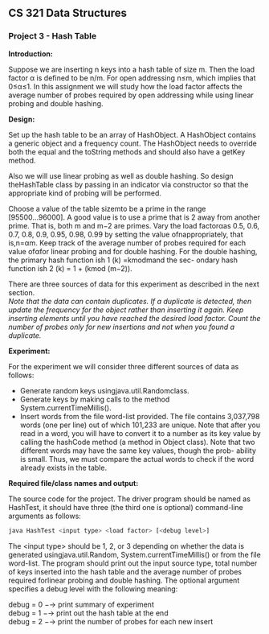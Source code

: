 ## CS 321 Data Structures

### Project 3 - Hash Table

**Introduction:**  

Suppose we are inserting n keys into a hash table of size m. Then the load factor α
is defined to be n/m. For open addressing n≤m, which implies that 0≤α≤1. In this assignment we will study how the load factor affects the average number of probes required by open addressing while using linear probing and double hashing.

**Design:**  

Set up the hash table to be an array of HashObject. A HashObject contains a generic object and a frequency count. The HashObject needs to override both the equal and the toString methods and should also have a getKey method.  

Also we will use linear probing as well as double hashing. So design theHashTable
class by passing in an indicator via constructor so that the appropriate kind of probing
will be performed.  

Choose a value of the table sizemto be a prime in the range [95500...96000]. A good
value is to use a prime that is 2 away from another prime. That is, both m and m−2
are primes. Vary the load factorαas 0.5, 0.6, 0.7, 0.8, 0.9, 0.95, 0.98, 0.99 by setting
the value ofnappropriately, that is,n=αm. Keep track of the average number of
probes required for each value ofαfor linear probing and for double hashing.
For the double hashing, the primary hash function ish 1 (k) =kmodmand the sec-
ondary hash function ish 2 (k) = 1 + (kmod (m−2)).  

There are three sources of data for this experiment as described in the next section.  
*Note that the data can contain duplicates. If a duplicate is detected, then update the
frequency for the object rather than inserting it again. Keep inserting elements until
you have reached the desired load factor. Count the number of probes only for new
insertions and not when you found a duplicate.*

**Experiment:**  

For the experiment we will consider three different sources of data as follows:

- Generate random keys usingjava.util.Randomclass.
- Generate keys by making calls to the method System.currentTimeMillis().
- Insert words from the file word-list provided.
    The file contains 3,037,798 words (one per line) out of which 101,233 are unique.
    Note that after you read in a word, you will have to convert it to a number as its
    key value by calling the hashCode method (a method in Object class).
    Note that two different words may have the same key values, though the prob-
    ability is small. Thus, we must compare the actual words to check if the word
    already exists in the table.

**Required file/class names and output:**  

The source code for the project. The driver program should be named as HashTest,
it should have three (the third one is optional) command-line arguments as follows:
```bash
java HashTest <input type> <load factor> [<debug level>]
```
The \<input type\> should be 1, 2, or 3 depending on whether the data is generated
usingjava.util.Random, System.currentTimeMillis() or from the file word-list.
The program should print out the input source type, total number of keys inserted into
the hash table and the average number of probes required forlinear probing and double
hashing. The optional argument specifies a debug level with the following meaning:

debug = 0 −→ print summary of experiment  
debug = 1 −→ print out the hash table at the end  
debug = 2 −→ print the number of probes for each new insert

